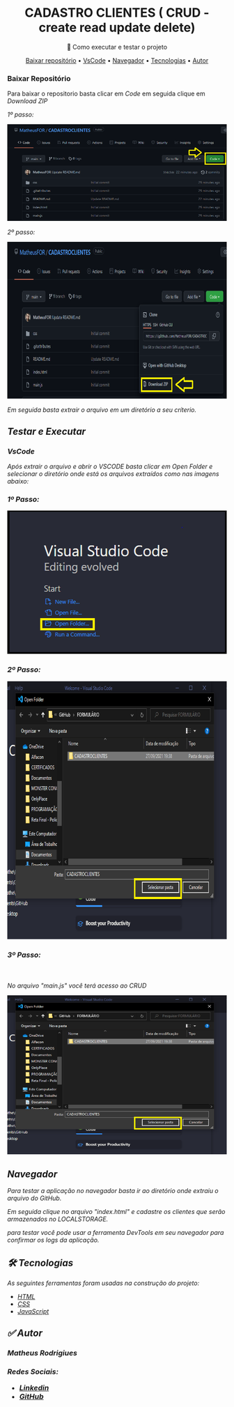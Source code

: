 <h1 align="center">CADASTRO CLIENTES ( CRUD - create read update delete)</h1>
<p align="center">🚀 Como executar e testar o projeto</p>

<p align="center">
 <a href="#baixar">Baixar repositório</a> •
 <a href="#vscode">VsCode</a> • 
 <a href="#navegador">Navegador</a> • 
 <a href="#tecnologias">Tecnologias</a> • 
 <a href="#autor">Autor</a>
</p>

### Baixar Repositório


<p>Para baixar o repositorio basta clicar em <em>Code</em> em seguida clique em <em>Download ZIP<em> </p>

<p> 1º passo: </p>
<img src ="https://github.com/MatheusFOR/CADASTROCLIENTES/blob/main/imagens/baixar1.PNG" title = "Como baixar?" alt = " Como baixar?" >

<p> 2º passo: </p>
<img src = "https://github.com/MatheusFOR/CADASTROCLIENTES/blob/main/imagens/baixar2.PNG" title = "Como baixar?" alt = " Como baixar?" height="360" width="720">
<p></p>
<p>Em seguida basta extrair o arquivo em um diretório a seu críterio.</p>

## Testar e Executar
<p></p>

### VsCode

<p> Após extrair o arquivo e abrir o <em>VSCODE<em> basta clicar em <em>Open Folder</em> e selecionar o diretório onde está os arquivos extraídos como nas imagens abaixo: </p>
<p>

</p>

### <p>1º Passo:</p>
<img src = "https://github.com/MatheusFOR/CADASTROCLIENTES/blob/main/imagens/vscode1.PNG" title = "executar" alt = " executar" height="329" width="514" >
<p>

</p>

### <p>2º Passo:</p>
<img src = "https://github.com/MatheusFOR/CADASTROCLIENTES/blob/main/imagens/vscode3.PNG" title = "executar" alt = " executar" height="592" width="738" >
<p>

</p>

### <p>3º Passo:</p><br>
<p>No arquivo "main.js" você terá acesso ao CRUD </p>
<img src = "https://github.com/MatheusFOR/CADASTROCLIENTES/blob/main/imagens/vscode3.PNG" title = "executar" alt = " executar" height="365" width="633" >

## Navegador

<p>Para testar a aplicação no navegador basta ir ao diretório onde extraiu o arquivo do GitHub.</p>
<p>Em seguida clique no arquivo "index.html" e cadastre os clientes que serão armazenados no LOCALSTORAGE.</p>
<p> para testar você pode usar a ferramenta <em>DevTools</em> em seu navegador para confirmar os logs da aplicação.</p>

## 🛠 Tecnologias

As seguintes ferramentas foram usadas na construção do projeto:

- [HTML](https://developer.mozilla.org/pt-BR/docs/Web/HTML/Element/html)
- [CSS](https://developer.mozilla.org/pt-BR/docs/Learn/Getting_started_with_the_web/CSS_basics)
- [JavaScript](https://www.javascript.com/)

## ✅ Autor

<h3> Matheus Rodrigiues<h3>
<p>Redes Sociais:</p>

- [Linkedin](https://www.linkedin.com/in/matheusfor)
- [GitHub](https://github.com/MatheusFOR)





